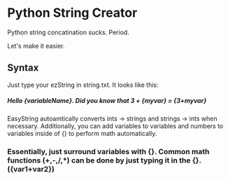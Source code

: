 # Python String Creator

Python string concatination sucks. Period.

Let's make it easier.


## Syntax

Just type your ezString in string.txt. It looks like this:

##### Hello {variableName}. Did you know that 3 + {myvar} = {3+myvar}


EasyString autoamtically converts ints -> strings and strings -> ints when necessary. Additionally, you can add variables to variables and numbers to variables inside of {} to perform math automatically.

### Essentially, just surround variables with {}. Common math functions (+,-,/,*) can be done by just typing it in the {}. ({var1+var2})
